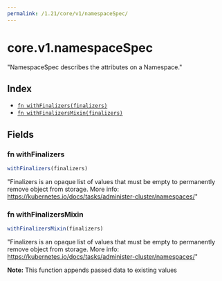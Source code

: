 ```yaml
---
permalink: /1.21/core/v1/namespaceSpec/
---
```


# core.v1.namespaceSpec

"NamespaceSpec describes the attributes on a Namespace."

## Index

* [`fn withFinalizers(finalizers)`](#fn-withfinalizers)
* [`fn withFinalizersMixin(finalizers)`](#fn-withfinalizersmixin)

## Fields

### fn withFinalizers

```ts
withFinalizers(finalizers)
```

"Finalizers is an opaque list of values that must be empty to permanently remove object from storage. More info: https://kubernetes.io/docs/tasks/administer-cluster/namespaces/"

### fn withFinalizersMixin

```ts
withFinalizersMixin(finalizers)
```

"Finalizers is an opaque list of values that must be empty to permanently remove object from storage. More info: https://kubernetes.io/docs/tasks/administer-cluster/namespaces/"

**Note:** This function appends passed data to existing values
